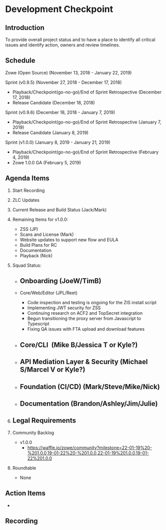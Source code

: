 # Development Checkpoint

Introduction
------------
To provide overall project status and to have a place to identify all critical issues and identify action, owners and review timelines.

Schedule
--------
Zowe (Open Source) (November 13, 2018 - January 22, 2019)

Sprint (v0.9.5) (November 27, 2018 - December 17, 2018)
- Playback/Checkpoint(go-no-go)/End of Sprint Retrospective (December 17, 2018)
- Release Candidate (December 18, 2018)

Sprint (v0.9.6) (December 18, 2018 - January 7, 2019)
- Playback/Checkpoint(go-no-go)/End of Sprint Retrospective (January 7, 2019)
- Release Candidate (January 8, 2019)

Sprint (v1.0.0) (January 8, 2019 - January 21, 2019)
- Playback/Checkpoint(go-no-go)/End of Sprint Retrospective (February 4, 2019)
- Zowe 1.0.0 GA (February 5, 2019)

Agenda Items
------------
1. Start Recording
2. ZLC Updates
3. Current Release and Build Status (Jack/Mark)
4. Remaining Items for v1.0.0:
    - ZSS (JP)
    - Scans and License (Mark)
    - Website updates to support new flow and EULA
    - Build Plans for RC
    - Documentation
    - Playback (Nick)
5. Squad Status:
    - Onboarding (JoeW/TimB)
      -
    - Core/Web/Editor (JPL/Reet)
      - Code inspection and testing is ongoing for the ZIS install script
      - Implementing JWT security for ZSS
      - Continuing research on ACF2 and TopSecret integration
      - Begun transitioning the proxy server from Javascript to Typescript
      - Fixing QA issues with FTA upload and download features
    - Core/CLI  (Mike B/Jessica T or Kyle?)
      -

    - API Mediation Layer & Security (Michael S/Marcel V or Kyle?)
      -
    - Foundation (CI/CD) (Mark/Steve/Mike/Nick)
      -
    - Documentation (Brandon/Ashley/Jim/Julie)
      -

6. Legal Requirements
    -

7. Community Backlog
    - v1.0.0
      - https://waffle.io/zowe/community?milestone=22-01-19%20-%201.0.0,19-01-22%20-%201.0.0,22-01-19%201.0.0,19-01-22%201.0.0
8. Roundtable
    - None

Action Items
------------
-


Recording
-------------------------
